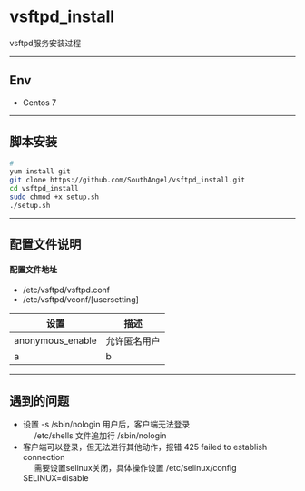 # vsftpd_install
vsftpd服务安装过程

----
## Env
- Centos 7

----
## 脚本安装
```sh
# 
yum install git 
git clone https://github.com/SouthAngel/vsftpd_install.git
cd vsftpd_install
sudo chmod +x setup.sh
./setup.sh
```

----
## 配置文件说明
#### 配置文件地址
- /etc/vsftpd/vsftpd.conf
- /etc/vsftpd/vconf/[usersetting]

设置|描述
-|-
anonymous_enable|允许匿名用户
a|b

----
## 遇到的问题
- 设置 -s /sbin/nologin 用户后，客户端无法登录  
&nbsp;&nbsp;&nbsp;&nbsp; /etc/shells 文件追加行 /sbin/nologin
- 客户端可以登录，但无法进行其他动作，报错 425 failed to establish connection  
&nbsp;&nbsp;&nbsp;&nbsp; 需要设置selinux关闭，具体操作设置 /etc/selinux/config SELINUX=disable
